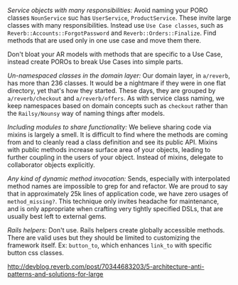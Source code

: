 *Service objects with many responsibilities:* Avoid naming your PORO classes `NounService` suc has `UserService`, `ProductService`. These invite large classes with many responsibilities. Instead use `Use Case classes`, such as `Reverb::Accounts::ForgotPassword` and `Reverb::Orders::Finalize`. Find methods that are used only in one use case and move them there.

Don't bloat your AR models with methods that are specific to a Use Case, instead create POROs to break Use Cases into simple parts.

*Un-namespaced classes in the domain layer:* Our domain layer, in `a/reverb`, has more than 236 classes. It would be a nightmare if they were in one flat directory, yet that's how they started. These days, they are grouped by `a/reverb/checkout` and `a/reverb/offers`. As with service class naming, we keep namespaces based on domain concepts such as `checkout` rather than the `Railsy/Nounsy` way of naming things after models.

*Including modules to share functionality:* We believe sharing code via mixins is largely a smell. It is difficult to find where the methods are coming from and to cleanly read a class definition and see its public API. Mixins with public methods increase surface area of your objects, leading to further coupling in the users of your object. Instead of mixins, delegate to collaborator objects explicitly.

*Any kind of dynamic method invocation:* Sends, especially with interpolated method names are impossible to grep for and refactor. We are proud to say that in approximately 25k lines of application code, we have zero usages of `method_missing?`. This technique only invites headache for maintenance, and is only appropriate when crafting very tightly specified DSLs, that are usually best left to external gems.

*Rails helpers:* Don't use. Rails helpers create globally accessible methods. There are valid uses but they should be limited to customizing the framework itself. Ex: `button_to`, which enhances `link_to` with specific button css classes.


http://devblog.reverb.com/post/70344683203/5-architecture-anti-patterns-and-solutions-for-large
